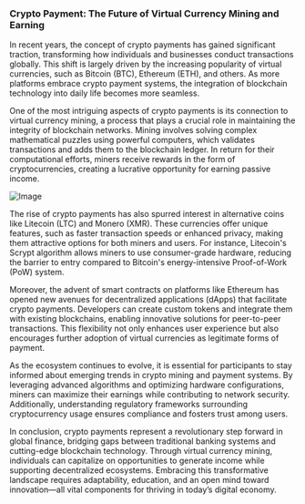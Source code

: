 ### Crypto Payment: The Future of Virtual Currency Mining and Earning

In recent years, the concept of crypto payments has gained significant traction, transforming how individuals and businesses conduct transactions globally. This shift is largely driven by the increasing popularity of virtual currencies, such as Bitcoin (BTC), Ethereum (ETH), and others. As more platforms embrace crypto payment systems, the integration of blockchain technology into daily life becomes more seamless.

One of the most intriguing aspects of crypto payments is its connection to virtual currency mining, a process that plays a crucial role in maintaining the integrity of blockchain networks. Mining involves solving complex mathematical puzzles using powerful computers, which validates transactions and adds them to the blockchain ledger. In return for their computational efforts, miners receive rewards in the form of cryptocurrencies, creating a lucrative opportunity for earning passive income.

![Image](https://github.com/user-attachments/assets/31692037-0104-4703-abd1-696b6a7dd41b)

The rise of crypto payments has also spurred interest in alternative coins like Litecoin (LTC) and Monero (XMR). These currencies offer unique features, such as faster transaction speeds or enhanced privacy, making them attractive options for both miners and users. For instance, Litecoin's Scrypt algorithm allows miners to use consumer-grade hardware, reducing the barrier to entry compared to Bitcoin's energy-intensive Proof-of-Work (PoW) system.

Moreover, the advent of smart contracts on platforms like Ethereum has opened new avenues for decentralized applications (dApps) that facilitate crypto payments. Developers can create custom tokens and integrate them with existing blockchains, enabling innovative solutions for peer-to-peer transactions. This flexibility not only enhances user experience but also encourages further adoption of virtual currencies as legitimate forms of payment.

As the ecosystem continues to evolve, it is essential for participants to stay informed about emerging trends in crypto mining and payment systems. By leveraging advanced algorithms and optimizing hardware configurations, miners can maximize their earnings while contributing to network security. Additionally, understanding regulatory frameworks surrounding cryptocurrency usage ensures compliance and fosters trust among users.

In conclusion, crypto payments represent a revolutionary step forward in global finance, bridging gaps between traditional banking systems and cutting-edge blockchain technology. Through virtual currency mining, individuals can capitalize on opportunities to generate income while supporting decentralized ecosystems. Embracing this transformative landscape requires adaptability, education, and an open mind toward innovation—all vital components for thriving in today’s digital economy.